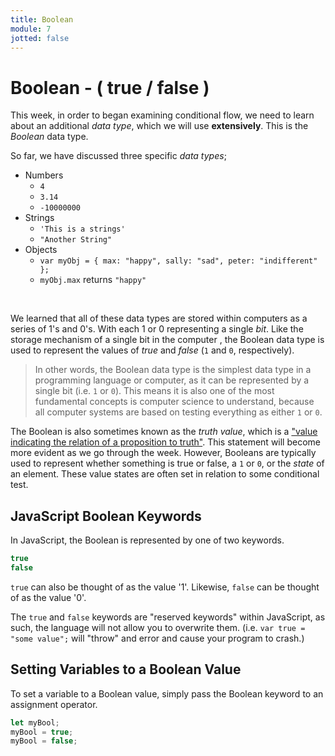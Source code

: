 ```yaml
---
title: Boolean
module: 7
jotted: false
---
```


# Boolean  - ( true / false )

This week, in order to began examining conditional flow, we need to learn about an additional _data type_, which we will use **extensively**. This is the _Boolean_ data type.



So far, we have discussed three specific _data types_;

- Numbers
    - `4`
    - `3.14`
    - `-10000000`
- Strings
    - `'This is a strings'`
    - `"Another String"`
- Objects
    - `var myObj = { max: "happy", sally: "sad", peter: "indifferent" };`
    - `myObj.max` returns `"happy"`


<br />


We learned that all of these data types are stored within computers as a series of 1's and 0's. With each 1 or 0 representing a single _bit_. Like the storage mechanism of a single bit in the computer , the Boolean data type is used to represent the values of _true_ and _false_  (`1` and `0`, respectively).

> In other words, the Boolean data type is the simplest data type in a programming language or computer, as it can be represented by a single bit (i.e. `1` or `0`). This means it is also one of the most fundamental concepts is computer science to understand, because all computer systems are based on testing everything as either `1` or `0`.

The Boolean is also sometimes known as the _truth value_, which is a ["value indicating the relation of a proposition to truth"](https://en.wikipedia.org/wiki/Truth_value). This statement will become more evident as we go through the week. However, Booleans are typically used to represent whether something is true or false, a `1` or `0`, or the _state_ of an element. These value states are often set in relation to some conditional test.

## JavaScript Boolean Keywords

In JavaScript, the Boolean is represented by one of two keywords.

```js
true
false
```

`true` can also be thought of as the value '1'. Likewise, `false` can be thought of as the value '0'.

The `true` and `false` keywords are "reserved keywords" within JavaScript, as such, the language will not allow you to overwrite them. (i.e. `var true = "some value";` will "throw" and error and cause your program to crash.)


## Setting Variables to a Boolean Value

To set a variable to a Boolean value, simply pass the Boolean keyword to an assignment operator.

```js
let myBool;
myBool = true;
myBool = false;
```
